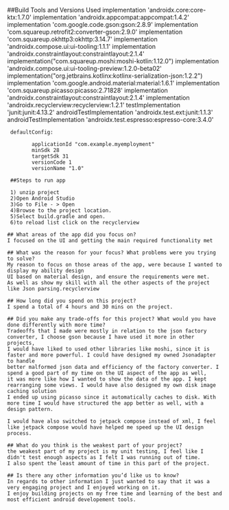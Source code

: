 ##Build Tools and Versions Used
    implementation 'androidx.core:core-ktx:1.7.0'
    implementation 'androidx.appcompat:appcompat:1.4.2'
    implementation 'com.google.code.gson:gson:2.8.9'
    implementation 'com.squareup.retrofit2:converter-gson:2.9.0'
    implementation 'com.squareup.okhttp3:okhttp:3.14.7'
    implementation 'androidx.compose.ui:ui-tooling:1.1.1'
    implementation 'androidx.constraintlayout:constraintlayout:2.1.4'
    implementation("com.squareup.moshi:moshi-kotlin:1.12.0")
    implementation 'androidx.compose.ui:ui-tooling-preview:1.2.0-beta02'
    implementation("org.jetbrains.kotlinx:kotlinx-serialization-json:1.2.2")
    implementation 'com.google.android.material:material:1.6.1'
    implementation 'com.squareup.picasso:picasso:2.71828'
    implementation 'androidx.constraintlayout:constraintlayout:2.1.4'
    implementation 'androidx.recyclerview:recyclerview:1.2.1'
    testImplementation 'junit:junit:4.13.2'
    androidTestImplementation 'androidx.test.ext:junit:1.1.3'
    androidTestImplementation 'androidx.test.espresso:espresso-core:3.4.0'

     defaultConfig:

            applicationId "com.example.myemployment"
            minSdk 28
            targetSdk 31
            versionCode 1
            versionName "1.0"

     ##Steps to run app

     1) unzip project
     2)Open Android Studio
     3)Go to File - > Open
     4)Browse to the project location.
     5)Select build.gradle and open.
     6)to reload list click on the recyclerview

    ## What areas of the app did you focus on?
    I focused on the UI and getting the main required functionality met

    ## What was the reason for your focus? What problems were you trying to solve?
    My reason to focus on those areas of the app, were because I wanted to display my ability design
    UI based on material design, and ensure the requirements were met.
    As well as show my skill with all the other aspects of the project like Json parsing.recyclerview

    ## How long did you spend on this project?
    I spend a total of 4 hours and 30 mins on the project.

    ## Did you make any trade-offs for this project? What would you have done differently with more time?
    Tradeoffs that I made were mostly in relation to the json factory converter, I choose gson because I have used it more in other projects,
    I would have liked to used other libraries like moshi, since it is faster and more powerful. I could have designed my owned Jsonadapter to handle
    better malformed json data and efficiency of the factory converter. I spend a good part of my time on the UI aspect of the app as well,
    it was more like how I wanted to show the data of the app. I kept rearranging some views. I would have also designed my own disk image caching solution
    I ended up using picasso since it automatically caches to disk. With more time I would have structured the app better as well, with a design pattern.

    I would have also switched to jetpack compose instead of xml, I feel like jetpack compose would have helped me speed up the UI design process.

    ## What do you think is the weakest part of your project?
    the weakest part of my project is my unit testing, I feel like I didn't test enough aspects as I felt I was running out of time.
    I also spent the least amount of time in this part of the project.

    ## Is there any other information you’d like us to know?
    In regards to other information I just wanted to say that it was a very engaging project and I enjoyed working on it.
    I enjoy building projects on my free time and learning of the best and most efficient android developement tools.


